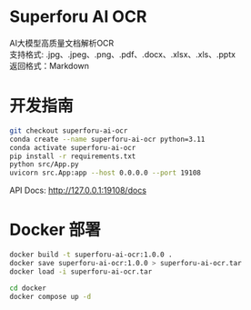 # Superforu AI OCR
AI大模型高质量文档解析OCR   
    支持格式: .jpg、.jpeg、.png、.pdf、.docx、.xlsx、.xls、.pptx   
    返回格式：Markdown

# 开发指南    
```bash
git checkout superforu-ai-ocr
conda create --name superforu-ai-ocr python=3.11
conda activate superforu-ai-ocr
pip install -r requirements.txt
python src/App.py
uvicorn src.App:app --host 0.0.0.0 --port 19108
```
API Docs: http://127.0.0.1:19108/docs

# Docker 部署
```bash
docker build -t superforu-ai-ocr:1.0.0 .
docker save superforu-ai-ocr:1.0.0 > superforu-ai-ocr.tar
docker load -i superforu-ai-ocr.tar

cd docker
docker compose up -d

```

